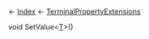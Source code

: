 ← [Index](Api-Index) ← [TerminalPropertyExtensions](Sandbox.ModAPI.Interfaces.TerminalPropertyExtensions)

void SetValue<T><[T]()>()